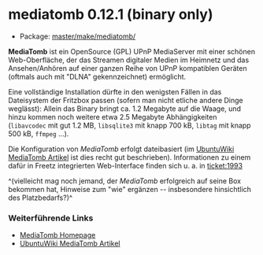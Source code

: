 # mediatomb 0.12.1 (binary only)
 - Package: [master/make/mediatomb/](https://github.com/Freetz-NG/freetz-ng/tree/master/make/mediatomb/)

**MediaTomb** ist ein OpenSource (GPL) UPnP MediaServer mit einer
schönen Web-Oberfläche, der das Streamen digitaler Medien im Heimnetz
und das Ansehen/Anhören auf einer ganzen Reihe von UPnP kompatiblen
Geräten (oftmals auch mit "DLNA" gekennzeichnet) ermöglicht.

Eine vollständige Installation dürfte in den wenigsten Fällen in das
Dateisystem der Fritzbox passen (sofern man nicht etliche andere Dinge
weglässt): Allein das Binary bringt ca. 1.2 Megabyte auf die Waage, und
hinzu kommen noch weitere etwa 2.5 Megabyte Abhängigkeiten (`libavcodec`
mit gut 1.2 MB, `libsqlite3` mit knapp 700 kB, `libtag` mit knapp 500
kB, `ffmpeg` ...).

Die Konfiguration von *MediaTomb* erfolgt dateibasiert (im
[UbuntuWiki MediaTomb
Artikel](http://wiki.ubuntuusers.de/Mediatomb) ist dies recht
gut beschrieben). Informationen zu einem dafür in Freetz integrierten
Web-Interface finden sich u. a. in
[ticket:1993](https://trac.boxmatrix.info/freetz-ng/ticket/1993)

^(vielleicht mag noch jemand, der *MediaTomb* erfolgreich auf seine Box bekommen hat, Hinweise zum "wie" ergänzen -- insbesondere hinsichtlich des Platzbedarfs?)^

### Weiterführende Links

-   [MediaTomb Homepage](http://mediatomb.cc/)
-   [UbuntuWiki MediaTomb
    Artikel](http://wiki.ubuntuusers.de/Mediatomb)
